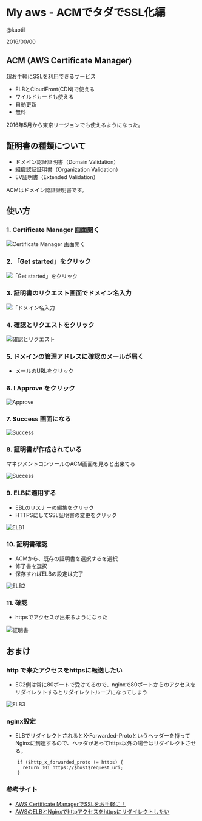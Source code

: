# My aws - ACMでタダでSSL化編

@kaotil

2016/00/00



## ACM (AWS Certificate Manager)

超お手軽にSSLを利用できるサービス

- ELBとCloudFront(CDN)で使える
- ワイルドカードも使える
- 自動更新
- 無料

2016年5月から東京リージョンでも使えるようになった。



## 証明書の種類について

- ドメイン認証証明書（Domain Validation）
- 組織認証証明書（Organization Validation）
- EV証明書（Extended Validation）

ACMはドメイン認証証明書です。



## 使い方



### 1. Certificate Manager 画面開く

![Certificate Manager 画面開く](/slides/img/0010/acm_menu.png)



### 2. 「Get started」をクリック

![「Get started」をクリック](/slides/img/0010/acm_get_start.png)<!-- .element: class="img_80" -->



### 3. 証明書のリクエスト画面でドメイン名入力

![「ドメイン名入力](/slides/img/0010/acm_request_enter.png)<!-- .element: class="img_90" -->



### 4. 確認とリクエストをクリック

![確認とリクエスト](/slides/img/0010/acm_request_confirm.png)<!-- .element: class="img_90" -->



### 5. ドメインの管理アドレスに確認のメールが届く

- メールのURLをクリック



### 6. I Approve をクリック

![Approve](/slides/img/0010/acm_approve.png)<!-- .element: class="img_90" -->



### 7. Success 画面になる

![Success](/slides/img/0010/acm_success.png)<!-- .element: class="img_90" -->



### 8. 証明書が作成されている

マネジメントコンソールのACM画面を見ると出来てる

![Success](/slides/img/0010/acm_top.png)<!-- .element: class="img_90" -->



### 9. ELBに適用する

- EBLのリスナーの編集をクリック
- HTTPSにしてSSL証明書の変更をクリック

![ELB1](/slides/img/0010/acm_elb_lisner1.png)<!-- .element: class="img_90" -->



### 10. 証明書確認

- ACMから、既存の証明書を選択するを選択
- 修了書を選択
- 保存すればELBの設定は完了 

![ELB2](/slides/img/0010/acm_elb_lisner2.png)<!-- .element: class="img_90" -->



### 11. 確認

- httpsでアクセスが出来るようになった

![証明書](/slides/img/0010/acm_certificate.png)<!-- .element: class="img_40" -->



## おまけ



### http で来たアクセスをhttpsに転送したい

- EC2側は常に80ポートで受けてるので、nginxで80ポートからのアクセスをリダイレクトするとリダイレクトループになってしまう

![ELB3](/slides/img/0010/acm_elb_lisner3.png)<!-- .element: class="img_90" -->



### nginx設定

- ELBでリダイレクトされるとX-Forwarded-Protoというヘッダーを持ってNginxに到達するので、ヘッダがあってhttps以外の場合はリダイレクトさせる。

```
    if ($http_x_forwarded_proto != https) {
      return 301 https://$host$request_uri;
    }
```



###  参考サイト

- [AWS Certificate ManagerでSSLをお手軽に！](http://blog.serverworks.co.jp/tech/2016/04/07/acm_beginner/)
- [AWSのELBとNginxでhttpアクセスをhttpsにリダイレクトしたい](http://qiita.com/snoguchi/items/f5ccb67592f87942480d)

